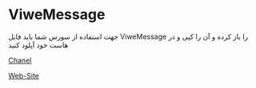 # ViweMessage
جهت استفاده از سورس شما باید فایل ViweMessage را باز کرده و آن را کپی و در هاست خود آپلود کنید 




[Chanel](https://telegram.me/HoranTeam)



[Web-Site](HoranTeam.ie)
